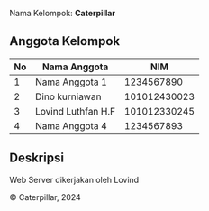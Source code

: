 

Nama Kelompok: **Caterpillar**

## Anggota Kelompok

| No | Nama Anggota         | NIM              |
|----|----------------------|------------------|
| 1  | Nama Anggota 1       | 1234567890       |
| 2  | Dino kurniawan       | 101012430023     |
| 3  | Lovind Luthfan H.F   | 101012330245     |
| 4  | Nama Anggota 4       | 1234567893       |




## Deskripsi 

Web Server dikerjakan oleh Lovind






© Caterpillar, 2024
